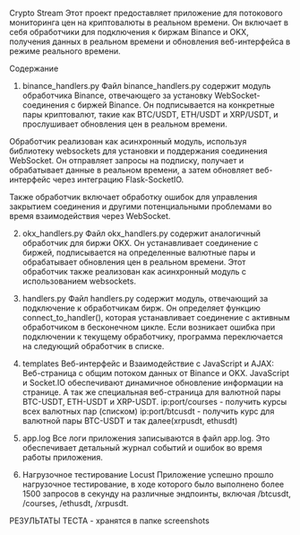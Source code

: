 Crypto Stream
Этот проект предоставляет приложение для потокового мониторинга цен на криптовалюты в реальном времени. Он включает в себя обработчики для подключения к биржам Binance и OKX, получения данных в реальном времени и обновления веб-интерфейса в режиме реального времени.

Содержание
1. binance_handlers.py
Файл binance_handlers.py содержит модуль обработчика Binance, отвечающего за установку WebSocket-соединения с биржей Binance. Он подписывается на конкретные пары криптовалют, такие как BTC/USDT, ETH/USDT и XRP/USDT, и прослушивает обновления цен в реальном времени.

Обработчик реализован как асинхронный модуль, используя библиотеку websockets для установки и поддержания соединения WebSocket. Он отправляет запросы на подписку, получает и обрабатывает данные в реальном времени, а затем обновляет веб-интерфейс через интеграцию Flask-SocketIO.

Также обработчик включает обработку ошибок для управления закрытием соединения и другими потенциальными проблемами во время взаимодействия через WebSocket.

2. okx_handlers.py
Файл okx_handlers.py содержит аналогичный обработчик для биржи OKX. Он устанавливает соединение с биржей, подписывается на определенные валютные пары и обрабатывает обновления цен в реальном времени. Этот обработчик также реализован как асинхронный модуль с использованием websockets.

3. handlers.py
Файл handlers.py содержит модуль, отвечающий за подключение к обработчикам бирж. Он определяет функцию connect_to_handler(), которая устанавливает соединение с активным обработчиком в бесконечном цикле. Если возникает ошибка при подключении к текущему обработчику, программа переключается на следующий обработчик в списке.

4. templates
Веб-интерфейс и Взаимодействие с JavaScript и AJAX: Веб-страница с общим потоком данных от Binance и OKX. JavaScript и Socket.IO обеспечивают динамичное обновление информации на странице. А так же специальная веб-страница для валютной пары BTC-USDT, ETH-USDT и XRP-USDT.
ip:port/courses - получить курсы всех валютных пар (списком)
ip:port/btcusdt - получить курс для валютной пары BTC-USDT и так далее(xrpusdt, ethusdt)

5. app.log
Все логи приложения записываются в файл app.log. Это обеспечивает детальный журнал событий и ошибок во время работы приложения.

6. Нагрузочное тестирование Locust
Приложение успешно прошло нагрузочное тестирование, в ходе которого было выполнено более 1500 запросов в секунду на различные эндпоинты, включая /btcusdt, /courses, /ethusdt, /xrpusdt.

РЕЗУЛЬТАТЫ ТЕСТА - хранятся в папке screenshots


